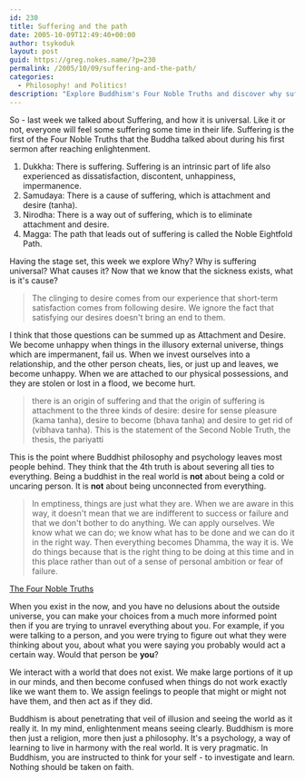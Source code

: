 ```yaml
---
id: 230
title: Suffering and the path
date: 2005-10-09T12:49:40+00:00
author: tsykoduk
layout: post
guid: https://greg.nokes.name/?p=230
permalink: /2005/10/09/suffering-and-the-path/
categories:
  - Philosophy! and Politics!
description: "Explore Buddhism's Four Noble Truths and discover why suffering is universal, how attachment and desire cause pain, and the path to liberation through mindful awareness."
---
```

So - last week we talked about Suffering, and how it is universal. Like it or not, everyone will feel some suffering some time in their life. Suffering is the first of the Four Noble Truths that the Buddha talked about during his first sermon after reaching enlightenment.

1. Dukkha: There is suffering. Suffering is an intrinsic part of life also experienced as dissatisfaction, discontent, unhappiness, impermanence.
2. Samudaya: There is a cause of suffering, which is attachment and desire (tanha).
3. Nirodha: There is a way out of suffering, which is to eliminate attachment and desire.
4. Magga: The path that leads out of suffering is called the Noble Eightfold Path.

Having the stage set, this week we explore Why? Why is suffering universal? What causes it? Now that we know that the sickness exists, what is it's cause?

> The clinging to desire comes from our experience that short-term satisfaction comes from following desire. We ignore the fact that satisfying our desires doesn't bring an end to them.

I think that those questions can be summed up as Attachment and Desire. We become unhappy when things in the illusory external universe, things which are impermanent, fail us. When we invest ourselves into a relationship, and the other person cheats, lies, or just up and leaves, we become unhappy. When we are attached to our physical possessions, and they are stolen or lost in a flood, we become hurt.

> there is an origin of suffering and that the origin of suffering is attachment to the three kinds of desire: desire for sense pleasure (kama tanha), desire to become (bhava tanha) and desire to get rid of (vibhava tanha). This is the statement of the Second Noble Truth, the thesis, the pariyatti

This is the point where Buddhist philosophy and psychology leaves most people behind. They think that the 4th truth is about severing all ties to everything. Being a buddhist in the real world is **not** about being a cold or uncaring person.  It is **not** about being unconnected from everything.

> In emptiness, things are just what they are. When we are aware in this way, it doesn't mean that we are indifferent to success or failure and that we don't bother to do anything. We can apply ourselves. We know what we can do; we know what has to be done and we can do it in the right way. Then everything becomes Dhamma, the way it is. We do things because that is the right thing to be doing at this time and in this place rather than out of a sense of personal ambition or fear of failure.

[The Four Noble Truths](http://www.buddhanet.net/4noble.htm)

When you exist in the now, and you have no delusions about the outside universe, you can make your choices from a much more informed point then if you are trying to unravel everything about you. For example, if you were talking to a person, and you were trying to figure out what they were thinking about you, about what you were saying you probably would act a certain way. Would that person be **you**?

We interact with a world that does not exist. We make large portions of it up in our minds, and then become confused when things do not work exactly like we want them to. We assign feelings to people that might or might not have them, and then act as if they did.

Buddhism is about penetrating that veil of illusion and seeing the world as it really it. In my mind, enlightenment means seeing clearly. Buddhism is more then just a religion, more then just a philosophy. It's a psychology, a way of learning to live in harmony with the real world. It is very pragmatic. In Buddhism, you are instructed to think for your self - to investigate and learn. Nothing should be taken on faith.